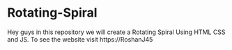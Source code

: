 # Rotating-Spiral
Hey guys in this repository we will create a Rotating Spiral Using HTML CSS and JS. To see the website visit https://RoshanJ45
